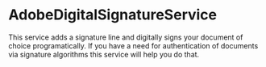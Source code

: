 # AdobeDigitalSignatureService
This service adds a signature line and digitally signs your document of choice programatically. If you have a need for authentication of documents via signature algorithms this service will help you do that. 
